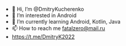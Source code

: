 - 👋 Hi, I’m @DmitryKucherenko
- 👀 I’m interested in Android
- 🌱 I’m currently learning Android, Kotlin, Java
- 📫 How to reach me fatalzero@mail.ru
- <a href="https://t.me/DmitryK2022@">https://t.me/DmitryK2022</a>

<!---
DmitryKucherenko/DmitryKucherenko is a ✨ special ✨ repository because its `README.md` (this file) appears on your GitHub profile.
You can click the Preview link to take a look at your changes.
--->
